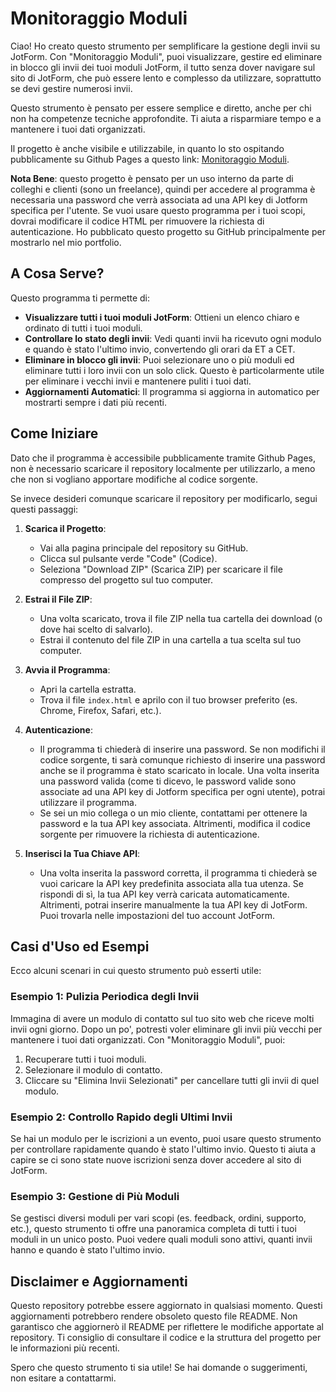 # Monitoraggio Moduli

Ciao! Ho creato questo strumento per semplificare la gestione degli invii su JotForm. Con "Monitoraggio Moduli", puoi visualizzare, gestire ed eliminare in blocco gli invii dei tuoi moduli JotForm, il tutto senza dover navigare sul sito di JotForm, che può essere lento e complesso da utilizzare, soprattutto se devi gestire numerosi invii.

Questo strumento è pensato per essere semplice e diretto, anche per chi non ha competenze tecniche approfondite. Ti aiuta a risparmiare tempo e a mantenere i tuoi dati organizzati.

Il progetto è anche visibile e utilizzabile, in quanto lo sto ospitando pubblicamente su Github Pages a questo link: [Monitoraggio Moduli](https://concordatofacile.github.io/monitoraggio-moduli/).

**Nota Bene**: questo progetto è pensato per un uso interno da parte di colleghi e clienti (sono un freelance), quindi per accedere al programma è necessaria una password che verrà associata ad una API key di Jotform specifica per l'utente. Se vuoi usare questo programma per i tuoi scopi, dovrai modificare il codice HTML per rimuovere la richiesta di autenticazione. Ho pubblicato questo progetto su GitHub principalmente per mostrarlo nel mio portfolio.

## A Cosa Serve?

Questo programma ti permette di:

-   **Visualizzare tutti i tuoi moduli JotForm**: Ottieni un elenco chiaro e ordinato di tutti i tuoi moduli.
-   **Controllare lo stato degli invii**: Vedi quanti invii ha ricevuto ogni modulo e quando è stato l'ultimo invio, convertendo gli orari da ET a CET.
-   **Eliminare in blocco gli invii**: Puoi selezionare uno o più moduli ed eliminare tutti i loro invii con un solo click. Questo è particolarmente utile per eliminare i vecchi invii e mantenere puliti i tuoi dati.
-   **Aggiornamenti Automatici**: Il programma si aggiorna in automatico per mostrarti sempre i dati più recenti.

## Come Iniziare

Dato che il programma è accessibile pubblicamente tramite Github Pages, non è necessario scaricare il repository localmente per utilizzarlo, a meno che non si vogliano apportare modifiche al codice sorgente.

Se invece desideri comunque scaricare il repository per modificarlo, segui questi passaggi:

1. **Scarica il Progetto**:
    -   Vai alla pagina principale del repository su GitHub.
    -   Clicca sul pulsante verde "Code" (Codice).
    -   Seleziona "Download ZIP" (Scarica ZIP) per scaricare il file compresso del progetto sul tuo computer.

2. **Estrai il File ZIP**:
    -   Una volta scaricato, trova il file ZIP nella tua cartella dei download (o dove hai scelto di salvarlo).
    -   Estrai il contenuto del file ZIP in una cartella a tua scelta sul tuo computer.

3. **Avvia il Programma**:
    -   Apri la cartella estratta.
    -   Trova il file `index.html` e aprilo con il tuo browser preferito (es. Chrome, Firefox, Safari, etc.).

4. **Autenticazione**:
    -   Il programma ti chiederà di inserire una password. Se non modifichi il codice sorgente, ti sarà comunque richiesto di inserire una password anche se il programma è stato scaricato in locale. Una volta inserita una password valida (come ti dicevo, le password valide sono associate ad una API key di Jotform specifica per ogni utente), potrai utilizzare il programma.
    -   Se sei un mio collega o un mio cliente, contattami per ottenere la password e la tua API key associata. Altrimenti, modifica il codice sorgente per rimuovere la richiesta di autenticazione.

5. **Inserisci la Tua Chiave API**:
    -   Una volta inserita la password corretta, il programma ti chiederà se vuoi caricare la API key predefinita associata alla tua utenza. Se rispondi di sì, la tua API key verrà caricata automaticamente. Altrimenti, potrai inserire manualmente la tua API key di JotForm. Puoi trovarla nelle impostazioni del tuo account JotForm.

## Casi d'Uso ed Esempi

Ecco alcuni scenari in cui questo strumento può esserti utile:

### Esempio 1: Pulizia Periodica degli Invii

Immagina di avere un modulo di contatto sul tuo sito web che riceve molti invii ogni giorno. Dopo un po', potresti voler eliminare gli invii più vecchi per mantenere i tuoi dati organizzati. Con "Monitoraggio Moduli", puoi:

1. Recuperare tutti i tuoi moduli.
2. Selezionare il modulo di contatto.
3. Cliccare su "Elimina Invii Selezionati" per cancellare tutti gli invii di quel modulo.

### Esempio 2: Controllo Rapido degli Ultimi Invii

Se hai un modulo per le iscrizioni a un evento, puoi usare questo strumento per controllare rapidamente quando è stato l'ultimo invio. Questo ti aiuta a capire se ci sono state nuove iscrizioni senza dover accedere al sito di JotForm.

### Esempio 3: Gestione di Più Moduli

Se gestisci diversi moduli per vari scopi (es. feedback, ordini, supporto, etc.), questo strumento ti offre una panoramica completa di tutti i tuoi moduli in un unico posto. Puoi vedere quali moduli sono attivi, quanti invii hanno e quando è stato l'ultimo invio.

## Disclaimer e Aggiornamenti

Questo repository potrebbe essere aggiornato in qualsiasi momento. Questi aggiornamenti potrebbero rendere obsoleto questo file README. Non garantisco che aggiornerò il README per riflettere le modifiche apportate al repository. Ti consiglio di consultare il codice e la struttura del progetto per le informazioni più recenti.

Spero che questo strumento ti sia utile! Se hai domande o suggerimenti, non esitare a contattarmi.
